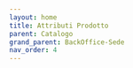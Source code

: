 ```yaml
---
layout: home
title: Attributi Prodotto
parent: Catalogo
grand_parent: BackOffice-Sede
nav_order: 4
---
```

